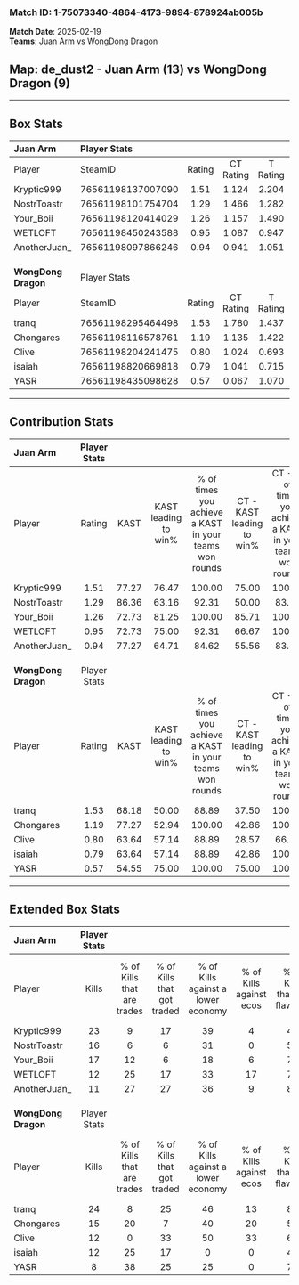 ### Match ID: 1-75073340-4864-4173-9894-878924ab005b  
**Match Date**: 2025-02-19  
**Teams**: Juan Arm vs WongDong Dragon  

## **Map**: de_dust2 - Juan Arm (13) vs WongDong Dragon (9)  
---  

## Box Stats  

| **Juan Arm**        | Player Stats      |        |           |          |       |       |       |         |        |      |     |
| :- | :- | :-: | :-: | :-: | :-: | :-: | :-: | :-: | :-: | :-: | :-: |
| Player              | SteamID           | Rating | CT Rating | T Rating | KAST  |  ADR  | Kills | Assists | Deaths | K/D  | HS% |
| Kryptic999          | 76561198137007090 |  1.51  |   1.124   |  2.204   | 77.27 | 109.6 |  23   |    3    |   16   | 1.44 | 52  |
| NostrToastr         | 76561198101754704 |  1.29  |   1.466   |  1.282   | 86.36 | 80.4  |  16   |    5    |   13   | 1.23 | 31  |
| Your_Boii           | 76561198120414029 |  1.26  |   1.157   |  1.490   | 72.73 | 80.2  |  17   |    7    |   12   | 1.42 | 64  |
| WETLOFT             | 76561198450243588 |  0.95  |   1.087   |  0.947   | 72.73 | 59.1  |  12   |   13    |   15   | 0.80 | 50  |
| AnotherJuan_        | 76561198097866246 |  0.94  |   0.941   |  1.051   | 77.27 | 61.6  |  11   |   11    |   15   | 0.73 | 45  |
|                     |                   |        |           |          |       |       |       |         |        |      |     |
|                     |                   |        |           |          |       |       |       |         |        |      |     |
|                     |                   |        |           |          |       |       |       |         |        |      |     |
| **WongDong Dragon** | Player Stats      |        |           |          |       |       |       |         |        |      |     |
| Player              | SteamID           | Rating | CT Rating | T Rating | KAST  |  ADR  | Kills | Assists | Deaths | K/D  | HS% |
| tranq               | 76561198295464498 |  1.53  |   1.780   |  1.437   | 68.18 | 127.0 |  24   |    8    |   17   | 1.41 | 54  |
| Chongares           | 76561198116578761 |  1.19  |   1.135   |  1.422   | 77.27 | 91.6  |  15   |   10    |   15   | 1.00 | 73  |
| Clive               | 76561198204241475 |  0.80  |   1.024   |  0.693   | 63.64 | 61.2  |  12   |    3    |   17   | 0.71 | 50  |
| isaiah              | 76561198820669818 |  0.79  |   1.041   |  0.715   | 63.64 | 44.6  |  12   |    3    |   15   | 0.80 | 66  |
| YASR                | 76561198435098628 |  0.57  |   0.067   |  1.070   | 54.55 | 42.5  |   8   |    6    |   15   | 0.53 | 75  |
---  

## Contribution Stats  

| **Juan Arm**        | Player Stats |       |                      |                                                        |                           |                                                             |                          |                                                            |
| :- | :-: | :-: | :-: | :-: | :-: | :-: | :-: | :-: |
| Player              |    Rating    | KAST  | KAST leading to win% | % of times you achieve a KAST in your teams won rounds | CT - KAST leading to win% | CT - % of times you achieve a KAST in your teams won rounds | T - KAST leading to win% | T - % of times you achieve a KAST in your teams won rounds |
| Kryptic999          |     1.51     | 77.27 |        76.47         |                         100.00                         |           75.00           |                           100.00                            |          77.78           |                           100.00                           |
| NostrToastr         |     1.29     | 86.36 |        63.16         |                         92.31                          |           50.00           |                            83.33                            |          77.78           |                           100.00                           |
| Your_Boii           |     1.26     | 72.73 |        81.25         |                         100.00                         |           85.71           |                           100.00                            |          77.78           |                           100.00                           |
| WETLOFT             |     0.95     | 72.73 |        75.00         |                         92.31                          |           66.67           |                           100.00                            |          85.71           |                           85.71                            |
| AnotherJuan_        |     0.94     | 77.27 |        64.71         |                         84.62                          |           55.56           |                            83.33                            |          75.00           |                           85.71                            |
|                     |              |       |                      |                                                        |                           |                                                             |                          |                                                            |
|                     |              |       |                      |                                                        |                           |                                                             |                          |                                                            |
|                     |              |       |                      |                                                        |                           |                                                             |                          |                                                            |
| **WongDong Dragon** | Player Stats |       |                      |                                                        |                           |                                                             |                          |                                                            |
| Player              |    Rating    | KAST  | KAST leading to win% | % of times you achieve a KAST in your teams won rounds | CT - KAST leading to win% | CT - % of times you achieve a KAST in your teams won rounds | T - KAST leading to win% | T - % of times you achieve a KAST in your teams won rounds |
| tranq               |     1.53     | 68.18 |        50.00         |                         88.89                          |           37.50           |                           100.00                            |          62.50           |                           83.33                            |
| Chongares           |     1.19     | 77.27 |        52.94         |                         100.00                         |           42.86           |                           100.00                            |          60.00           |                           100.00                           |
| Clive               |     0.80     | 63.64 |        57.14         |                         88.89                          |           28.57           |                            66.67                            |          85.71           |                           100.00                           |
| isaiah              |     0.79     | 63.64 |        57.14         |                         88.89                          |           42.86           |                           100.00                            |          71.43           |                           83.33                            |
| YASR                |     0.57     | 54.55 |        75.00         |                         100.00                         |           75.00           |                           100.00                            |          75.00           |                           100.00                           |
---  

## Extended Box Stats  

| **Juan Arm**        | Player Stats |                            |                            |                                    |                         |                              |                                 |        |                             |                                     |                          |                               |                            |
| :- | :-: | :-: | :-: | :-: | :-: | :-: | :-: | :-: | :-: | :-: | :-: | :-: | :-: |
| Player              |    Kills     | % of Kills that are trades | % of Kills that got traded | % of Kills against a lower economy | % of Kills against ecos | % of Kills that are flawless | % of Kills that are close duels | Deaths | % of Deaths that get traded | % of Deaths against a lower economy | % of Deaths against ecos | % of Deaths that are flawless | % of Deaths that are close |
| Kryptic999          |      23      |             9              |             17             |                 39                 |            4            |              48              |                4                |   16   |             25              |                 19                  |            6             |              56               |             13             |
| NostrToastr         |      16      |             6              |             6              |                 31                 |            0            |              50              |                6                |   13   |             31              |                 15                  |            0             |              69               |             0              |
| Your_Boii           |      17      |             12             |             6              |                 18                 |            6            |              76              |                0                |   12   |             17              |                 25                  |            8             |              67               |             8              |
| WETLOFT             |      12      |             25             |             17             |                 33                 |           17            |              75              |                8                |   15   |             20              |                 20                  |            0             |              73               |             0              |
| AnotherJuan_        |      11      |             27             |             27             |                 36                 |            9            |              82              |               18                |   15   |             13              |                 27                  |            7             |              60               |             13             |
|                     |              |                            |                            |                                    |                         |                              |                                 |        |                             |                                     |                          |                               |                            |
|                     |              |                            |                            |                                    |                         |                              |                                 |        |                             |                                     |                          |                               |                            |
|                     |              |                            |                            |                                    |                         |                              |                                 |        |                             |                                     |                          |                               |                            |
| **WongDong Dragon** | Player Stats |                            |                            |                                    |                         |                              |                                 |        |                             |                                     |                          |                               |                            |
| Player              |    Kills     | % of Kills that are trades | % of Kills that got traded | % of Kills against a lower economy | % of Kills against ecos | % of Kills that are flawless | % of Kills that are close duels | Deaths | % of Deaths that get traded | % of Deaths against a lower economy | % of Deaths against ecos | % of Deaths that are flawless | % of Deaths that are close |
| tranq               |      24      |             8              |             25             |                 46                 |           13            |              83              |                4                |   17   |              6              |                 12                  |            12            |              35               |             6              |
| Chongares           |      15      |             20             |             7              |                 40                 |           20            |              53              |               13                |   15   |             27              |                  7                  |            0             |              40               |             20             |
| Clive               |      12      |             0              |             33             |                 50                 |           33            |              67              |                8                |   17   |             12              |                 12                  |            6             |              88               |             6              |
| isaiah              |      12      |             25             |             17             |                 0                  |            0            |              42              |                0                |   15   |             20              |                  7                  |            0             |              73               |             0              |
| YASR                |      8       |             38             |             25             |                 25                 |            0            |              75              |               13                |   15   |              7              |                 13                  |            0             |              87               |             0              |
